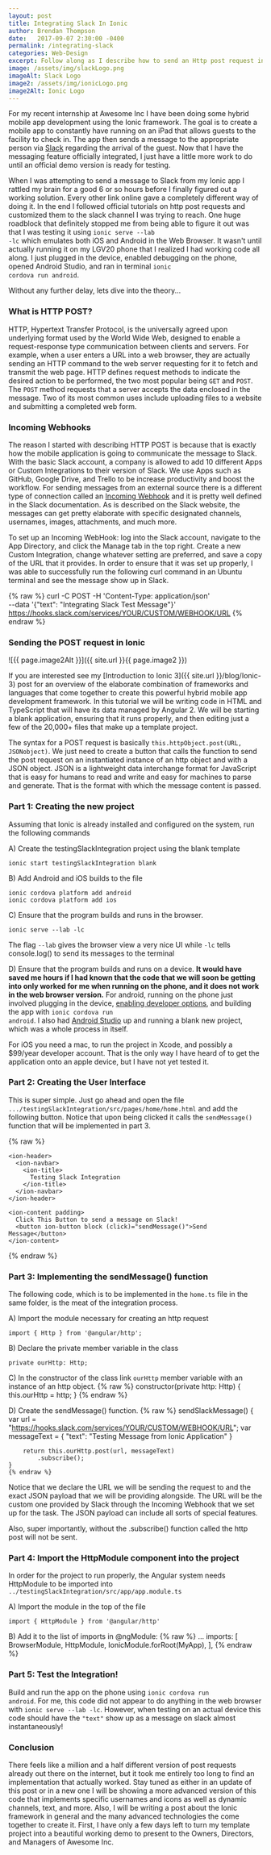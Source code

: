 ```yaml
---
layout: post
title: Integrating Slack In Ionic
author: Brendan Thompson
date:   2017-09-07 2:30:00 -0400
permalink: /integrating-slack
categories: Web-Design
excerpt: Follow along as I describe how to send an Http post request in Angular 2 as is implemented in Ionic hybrid mobile app development
image: /assets/img/slackLogo.png
imageAlt: Slack Logo
image2: /assets/img/ionicLogo.png
image2Alt: Ionic Logo
---
```


For my recent internship at Awesome Inc I have been doing some hybrid mobile app development using the Ionic framework. The goal is to create a mobile app to constantly have running on an iPad that allows guests to the facility to check in. The app then sends a message to the appropriate person via [Slack](https://slack.com) regarding the arrival of the guest. Now that I have the messaging feature officially integrated, I just have a little more work to do until an official demo version is ready for testing.

When I was attempting to send a message to Slack from my Ionic app I rattled my brain for a good 6 or so hours before I finally figured out a working solution. Every other link online gave a completely different way of doing it. In the end I followed official tutorials on http post requests and customized them to the slack channel I was trying to reach. One huge roadblock that definitely stopped me from being able to figure it out was that I was testing it using <code>ionic serve --lab -lc</code> which emulates both iOS and Android in the Web Browser. It wasn't until actually running it on my LGV20 phone that I realized I had working code all along. I just plugged in the device, enabled debugging on the phone, opened Android Studio, and ran in terminal <code>ionic cordova run android</code>.

Without any further delay, lets dive into the theory...

### What is HTTP POST?

HTTP, Hypertext Transfer Protocol, is the universally agreed upon underlying format used by the World Wide Web, designed to enable a request-response type communication between clients and servers. For example, when a user enters a URL into a web browser, they are actually sending an HTTP command to the web server requesting for it to fetch and transmit the web page. HTTP defines request methods to indicate the desired action to be performed, the two most popular being <code>GET</code> and <code>POST</code>. The <code>POST</code> method requests that a server accepts the data enclosed in the message. Two of its most common uses include uploading files to a website and submitting a completed web form.

### Incoming Webhooks

The reason I started with describing HTTP POST is because that is exactly how the mobile application is going to communicate the message to Slack. With the basic Slack account, a company is allowed to add 10 different Apps or Custom Integrations to their version of Slack. We use Apps such as GitHub, Google Drive, and Trello to be increase productivity and boost the workflow. For sending messages from an external source there is a different type of connection called an [Incoming Webhook](https://api.slack.com/incoming-webhooks) and it is pretty well defined in the Slack documentation. As is described on the Slack website, the messages can get pretty elaborate with specific designated channels, usernames, images, attachments, and much more.

To set up an Incoming WebHook: log into the Slack account, navigate to the App Directory, and click the Manage tab in the top right. Create a new Custom Integration, change whatever setting are preferred, and save a copy of the URL that it provides. In order to ensure that it was set up properly, I was able to successfully run the following curl command in an Ubuntu terminal and see the message show up in Slack.

{% raw %}
	curl -C POST -H 'Content-Type: application/json' \
	--data '{"text": "Integrating Slack Test Message"}' \
	https://hooks.slack.com/services/YOUR/CUSTOM/WEBHOOK/URL
{% endraw %}

### Sending the POST request in Ionic

![{{ page.image2Alt }}]({{ site.url }}{{ page.image2 }})

If you are interested see my [Introduction to Ionic 3]({{ site.url }}/blog/Ionic-3) post for an overview of the elaborate combination of frameworks and languages that come together to create this powerful hybrid mobile app development framework. In this tutorial we will be writing code in HTML and TypeScript that will have its data managed by Angular 2. We will be starting a blank application, ensuring that it runs properly, and then editing just a few of the 20,000+ files that make up a template project.

The syntax for a POST request is basically <code>this.httpObject.post(URL, JSONobject)</code>. We just need to create a button that calls the function to send the post request on an instantiated instance of an http object and with a JSON object. JSON is a lightweight data interchange format for JavaScript that is easy for humans to read and write and easy for machines to parse and generate. That is the format with which the message content is passed.

### Part 1: Creating the new project

Assuming that Ionic is already installed and configured on the system, run the following commands

A) Create the testingSlackIntegration project using the blank template

	ionic start testingSlackIntegration blank

B) Add Android and iOS builds to the file

	ionic cordova platform add android
	ionic cordova platform add ios

C) Ensure that the program builds and runs in the browser.

	ionic serve --lab -lc

The flag <code>--lab</code> gives the browser view a very nice UI while <code>-lc</code> tells console.log() to send its messages to the terminal

D) Ensure that the program builds and runs on a device. **It would have saved me hours if I had known that the code that we will soon be getting into only worked for me when running on the phone, and it does not work in the web browser version.**
	For android, running on the phone just involved plugging in the device, [enabling developer options](https://developer.android.com/studio/debug/dev-options.html), and building the app with <code>ionic cordova run android</code>. I also had [Android Studio](https://developer.android.com/studio/index.html) up and running a blank new project, which was a whole process in itself.

For iOS you need a mac, to run the project in Xcode, and possibly a $99/year developer account. That is the only way I have heard of to get the application onto an apple device, but I have not yet tested it.

### Part 2: Creating the User Interface

This is super simple. Just go ahead and open the file <code>.../testingSlackIntegration/src/pages/home/home.html</code> and add the following button. Notice that upon being clicked it calls the <code>sendMessage()</code> function that will be implemented in part 3.

{% raw %}

	<ion-header>
	  <ion-navbar>
	    <ion-title>
	      Testing Slack Integration
	    </ion-title>
	  </ion-navbar>
	</ion-header>

	<ion-content padding>
	  Click This Button to send a message on Slack!
	  <button ion-button block (click)="sendMessage()">Send Message</button>
	</ion-content>
{% endraw %}

### Part 3: Implementing the sendMessage() function

The following code, which is to be implemented in the <code>home.ts</code> file in the same folder, is the meat of the integration process.

A) Import the module necessary for creating an http request

	import { Http } from '@angular/http';

B) Declare the private member variable in the class

	private ourHttp: Http;

C) In the constructor of the class link <code>ourHttp</code> member variable with an instance of an http object.
	{% raw %}
	constructor(private http: Http) {
		this.ourHttp = http;
	}
	{% endraw %}

D) Create the sendMessage() function.
	{% raw %}
	sendSlackMessage() {
		var url = "https://hooks.slack.com/services/YOUR/CUSTOM/WEBHOOK/URL";
		var messageText =
			{
				"text": "Testing Message from Ionic Application"
			}

		return this.ourHttp.post(url, messageText)
			.subscribe();
	}
	{% endraw %}

Notice that we declare the URL we will be sending the request to and the exact JSON payload that we will be providing alongside. The URL will be the custom one provided by Slack through the Incoming Webhook that we set up for the task. The JSON payload can include all sorts of special features.

Also, super importantly, without the .subscribe() function called the http post will not be sent.

### Part 4: Import the HttpModule component into the project

In order for the project to run properly, the Angular system needs HttpModule to be imported into <code>../testingSlackIntegration/src/app/app.module.ts</code>

A) Import the module in the top of the file

	import { HttpModule } from '@angular/http'

B) Add it to the list of imports in @ngModule:
	{% raw %}
	...
	imports: [
	    BrowserModule,
	    HttpModule,
	    IonicModule.forRoot(MyApp),
	],
	{% endraw %}


### Part 5: Test the Integration!

Build and run the app on the phone using <code>ionic cordova run android</code>. For me, this code did not appear to do anything in the web browser with <code>ionic serve --lab -lc</code>. However, when testing on an actual device this code should have the <code>"text"</code> show up as a message on slack almost instantaneously!

### Conclusion

There feels like a million and a half different version of post requests already out there on the internet, but it took me entirely too long to find an implementation that actually worked. Stay tuned as either in an update of this post or in a new one I will be showing a more advanced version of this code that implements specific usernames and icons as well as dynamic channels, text, and more. Also, I will be writing a post about the Ionic framework in general and the many advanced technologies the come together to create it. First, I have only a few days left to turn my template project into a beautiful working demo to present to the Owners, Directors, and Managers of Awesome Inc.